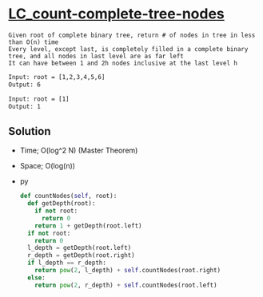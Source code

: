 # [LC_count-complete-tree-nodes](https://leetcode.com/problems/count-complete-tree-nodes)

```en
Given root of complete binary tree, return # of nodes in tree in less than O(n) time
Every level, except last, is completely filled in a complete binary tree, and all nodes in last level are as far left
It can have between 1 and 2h nodes inclusive at the last level h
```

```txt
Input: root = [1,2,3,4,5,6]
Output: 6

Input: root = [1]
Output: 1
```

## Solution

* Time; O(log^2 N) (Master Theorem)
* Space; O(log(n))

* py

  ```py
  def countNodes(self, root):
    def getDepth(root):
      if not root:
        return 0
      return 1 + getDepth(root.left)
    if not root:
      return 0
    l_depth = getDepth(root.left)
    r_depth = getDepth(root.right)
    if l_depth == r_depth:
      return pow(2, l_depth) + self.countNodes(root.right)
    else:
      return pow(2, r_depth) + self.countNodes(root.left)

  ```
